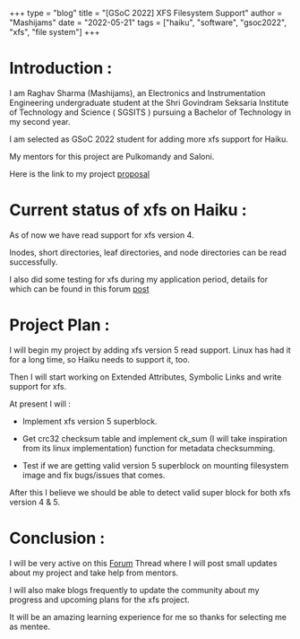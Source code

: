 +++
type = "blog"
title = "[GSoC 2022] XFS Filesystem Support"
author = "Mashijams"
date = "2022-05-21"
tags = ["haiku", "software", "gsoc2022", "xfs", "file system"]
+++

# Introduction :

I am Raghav Sharma (Mashijams), an Electronics and Instrumentation Engineering undergraduate student at the Shri Govindram Seksaria Institute of Technology and Science ( SGSITS ) pursuing a Bachelor of Technology in my second year.

I am selected as GSoC 2022 student for adding more xfs support for Haiku.

My mentors for this project are Pulkomandy and Saloni.

Here is the link to my project [proposal](https://drive.google.com/file/d/19G6SUUh4HUKpvAoEg6C0fHsDqBvVbfLa/view?usp=sharing)

# Current status of xfs on Haiku :

As of now we have read support for xfs version 4.

Inodes, short directories, leaf directories, and node directories can be read successfully.

I also did some testing for xfs during my application period, details for which can be found in this forum [post](https://discuss.haiku-os.org/t/xfs-file-system-testing/12094)

# Project Plan : 

I will begin my project by adding xfs version 5 read support. Linux has had it for a long time, so Haiku needs to support it, too.

Then I will start working on Extended Attributes, Symbolic Links and write support for xfs.

At present I will : 

- Implement xfs version 5 superblock.

- Get crc32 checksum table and implement ck_sum (I will take inspiration from its linux implementation) function for metadata checksumming.

- Test if we are getting valid version 5 superblock on mounting filesystem image and fix bugs/issues that comes.

After this I believe we should be able to detect valid super block for both xfs version 4 & 5.

# Conclusion :

I will be very active on this [Forum](https://discuss.haiku-os.org/t/gsoc-22-xfs-project-progress/12205) Thread where I will post small updates about my project and take help from mentors.

I will also make blogs frequently to update the community about my progress and upcoming plans for the xfs project.

It will be an amazing learning experience for me so thanks for selecting me as mentee.




